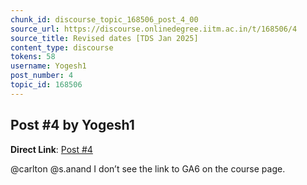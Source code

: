 ```yaml
---
chunk_id: discourse_topic_168506_post_4_00
source_url: https://discourse.onlinedegree.iitm.ac.in/t/168506/4
source_title: Revised dates [TDS Jan 2025]
content_type: discourse
tokens: 58
username: Yogesh1
post_number: 4
topic_id: 168506
---
```


## Post #4 by Yogesh1

**Direct Link**: [Post #4](https://discourse.onlinedegree.iitm.ac.in/t/168506/4)

@carlton @s.anand I don’t see the link to GA6 on the course page.
